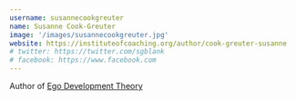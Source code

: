 ```yaml
---
username: susannecookgreuter
name: Susanne Cook-Greuter
image: '/images/susannecookgreuter.jpg'
website: https://instituteofcoaching.org/author/cook-greuter-susanne
# twitter: https://twitter.com/sgblank
# facebook: https://www.facebook.com
---
```

Author of [Ego Development Theory](https://zhengyishen.com/ego-development-theory)
